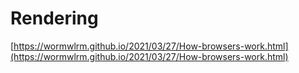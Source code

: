 # Rendering





[https://wormwlrm.github.io/2021/03/27/How-browsers-work.html](https://wormwlrm.github.io/2021/03/27/How-browsers-work.html)
